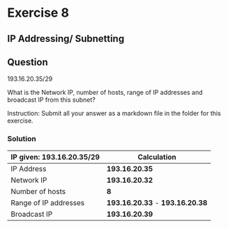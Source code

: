 # Exercise 8


## **IP Addressing/ Subnetting**

## **Question**
193.16.20.35/29

What is the Network IP, number of hosts, range of IP addresses and broadcast IP from this subnet?

Instruction: Submit all your answer as a markdown file in the folder for this exercise.

### **Solution**

| IP given: 193.16.20.35/29   | Calculation     |
|--------------|-----------|
| IP Address | **193.16.20.35**    |
| Network IP  | **193.16.20.32**  |
| Number of hosts     | **8** |
| Range of IP addresses | **193.16.20.33** - **193.16.20.38** |
| Broadcast IP     | **193.16.20.39** |
